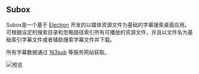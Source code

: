 ## Subox

Subox是一个基于 [Electron](http://electron.atom.io/) 开发的以媒体资源文件为基础的字幕搜索桌面应用。可根据设定的搜索目录和忽略路径索引所有可播放的资源文件，并且以文件名为基础索引字幕文件或者辅助搜索字幕文件并下载。

所有字幕数据通过 [163sub](http://www.163sub.com/) 等服务网站获取。


![预览](http://77g16l.com1.z0.glb.clouddn.com/QQ20170213-144842.png)
